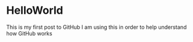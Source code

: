 # HelloWorld
This is my first post to GitHub
I am using this in order to help understand how GitHub works
